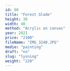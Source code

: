```yaml
---
id: 60
title: "Forest Glade"
height: 30
width: 40
method: "Acrylic on canvas"
year: 2021
price: "2100"
fileName: "IMG_3240.JPG"
medie: "painting"
draft: "no"
slug: "lysning"
weight: "220"
---
```

